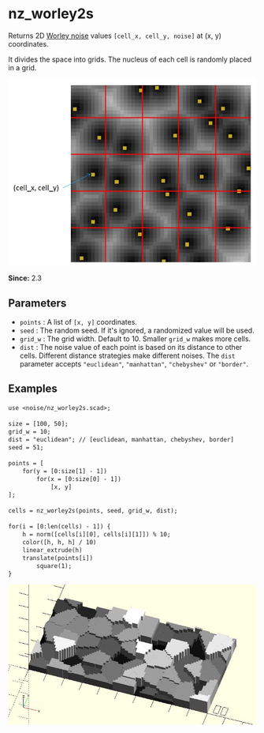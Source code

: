 # nz_worley2s

Returns 2D [Worley noise](https://en.wikipedia.org/wiki/Worley_noise) values `[cell_x, cell_y, noise]` at (x, y) coordinates. 

It divides the space into grids. The nucleus of each cell is randomly placed in a grid. 

![nz_worley2s](images/lib3x-nz_worley2s-1.JPG)

**Since:** 2.3

## Parameters

- `points` :  A list of `[x, y]` coordinates.
- `seed` :  The random seed. If it's ignored, a randomized value will be used.
- `grid_w` : The grid width. Default to 10. Smaller `grid_w` makes more cells.
- `dist` : The noise value of each point is based on its distance to other cells. Different distance strategies make different noises. The `dist` parameter accepts `"euclidean"`, `"manhattan"`, `"chebyshev"` or `"border"`.

## Examples

    use <noise/nz_worley2s.scad>;

    size = [100, 50];
    grid_w = 10;
    dist = "euclidean"; // [euclidean, manhattan, chebyshev, border] 
    seed = 51;

    points = [
        for(y = [0:size[1] - 1]) 
            for(x = [0:size[0] - 1]) 
                [x, y]
    ];

    cells = nz_worley2s(points, seed, grid_w, dist);

    for(i = [0:len(cells) - 1]) {
        h = norm([cells[i][0], cells[i][1]]) % 10;
        color([h, h, h] / 10)
        linear_extrude(h)
        translate(points[i])
            square(1);
    }

![nz_worley2s](images/lib3x-nz_worley2s-2.JPG)